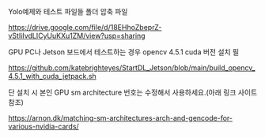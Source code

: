 Yolo예제와 테스트 파일들 폴더 압축 파일

https://drive.google.com/file/d/18EHhoZbeprZ-vStIiIvdLICyUuKXu1ZM/view?usp=sharing

GPU PC나 Jetson 보드에서 테스트하는 경우 opencv 4.5.1 cuda 버전 설치 필

https://github.com/katebrighteyes/StartDL_Jetson/blob/main/build_opencv_4.5.1_with_cuda_jetpack.sh

단 설치 시 본인 GPU sm architecture 번호는 수정해서 사용하세요.(아래 링크 사이트 참조)

https://arnon.dk/matching-sm-architectures-arch-and-gencode-for-various-nvidia-cards/
